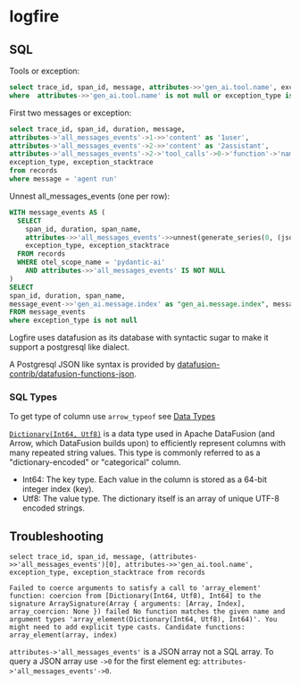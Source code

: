 # logfire

## SQL

Tools or exception:

```sql
select trace_id, span_id, message, attributes->>'gen_ai.tool.name', exception_type, exception_stacktrace from records
where  attributes->>'gen_ai.tool.name' is not null or exception_type is not null
```

First two messages or exception:

```sql
select trace_id, span_id, duration, message,
attributes->'all_messages_events'->1->>'content' as '1user',
attributes->'all_messages_events'->2->>'content' as '2assistant',
attributes->'all_messages_events'->2->'tool_calls'->0->'function'->'name' as '2tool0',
exception_type, exception_stacktrace
from records
where message = 'agent run'
```

Unnest all_messages_events (one per row):

```sql
WITH message_events AS (
  SELECT 
    span_id, duration, span_name,
    attributes->>'all_messages_events'->>unnest(generate_series(0, (json_length(attributes->>'all_messages_events')-1)::int)) as message_event,
    exception_type, exception_stacktrace
  FROM records
  WHERE otel_scope_name = 'pydantic-ai'
    AND attributes->>'all_messages_events' IS NOT NULL
)
SELECT 
span_id, duration, span_name,
message_event->>'gen_ai.message.index' as "gen_ai.message.index", message_event->>'role' as message_role, message_event->>'name' as tool_name, message_event, exception_type, exception_stacktrace
FROM message_events
where exception_type is not null
```

Logfire uses datafusion as its database with syntactic sugar to make it support a postgresql like dialect.

A Postgresql JSON like syntax is provided by [datafusion-contrib/datafusion-functions-json](https://github.com/datafusion-contrib/datafusion-functions-json).

### SQL Types

To get type of column use `arrow_typeof` see [Data Types](https://datafusion.apache.org/user-guide/sql/data_types.html)

[`Dictionary(Int64, Utf8)`](https://docs.rs/arrow/latest/arrow/datatypes/enum.DataType.html#variant.Dictionary) is a data type used in Apache DataFusion (and Arrow, which DataFusion builds upon) to efficiently represent columns with many repeated string values. This type is commonly referred to as a "dictionary-encoded" or "categorical" column.

- Int64: The key type. Each value in the column is stored as a 64-bit integer index (key).
- Utf8: The value type. The dictionary itself is an array of unique UTF-8 encoded strings.

## Troubleshooting

```
select trace_id, span_id, message, (attributes->>'all_messages_events')[0], attributes->>'gen_ai.tool.name', exception_type, exception_stacktrace from records

Failed to coerce arguments to satisfy a call to 'array_element' function: coercion from [Dictionary(Int64, Utf8), Int64] to the signature ArraySignature(Array { arguments: [Array, Index], array_coercion: None }) failed No function matches the given name and argument types 'array_element(Dictionary(Int64, Utf8), Int64)'. You might need to add explicit type casts. Candidate functions: array_element(array, index)
```

`attributes->'all_messages_events'` is a JSON array not a SQL array. To query a JSON array use `->0` for the first element eg: `attributes->'all_messages_events'->0`.

